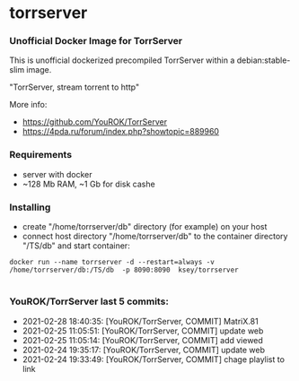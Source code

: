 # torrserver
### Unofficial Docker Image for TorrServer

This is unofficial dockerized precompiled TorrServer within a debian:stable-slim image.

"TorrServer, stream torrent to http"

More info:
- https://github.com/YouROK/TorrServer
- https://4pda.ru/forum/index.php?showtopic=889960

### Requirements

* server with docker
* ~128 Mb RAM, ~1 Gb for disk cashe 

### Installing

- сreate "/home/torrserver/db" directory (for example) on your host
- connect host directory "/home/torrserver/db" to the container directory "/TS/db" and start container:
```
docker run --name torrserver -d --restart=always -v /home/torrserver/db:/TS/db  -p 8090:8090  ksey/torrserver
```
# #
### YouROK/TorrServer last 5 commits:
* 2021-02-28 18:40:35: [YouROK/TorrServer, COMMIT] MatriX.81
* 2021-02-25 11:05:51: [YouROK/TorrServer, COMMIT] update web
* 2021-02-25 11:05:14: [YouROK/TorrServer, COMMIT] add viewed
* 2021-02-24 19:35:17: [YouROK/TorrServer, COMMIT] update web
* 2021-02-24 19:33:49: [YouROK/TorrServer, COMMIT] chage playlist to link
